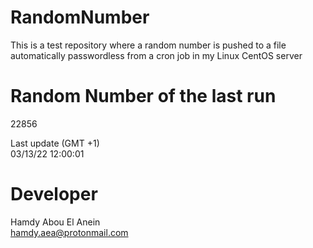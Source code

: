 # RandomNumber    
This is a test repository where a random number is pushed to a file automatically passwordless from a cron job in my Linux CentOS server    
# Random Number of the last run   
22856
      
Last update (GMT +1)    
03/13/22 12:00:01
# Developer    
Hamdy Abou El Anein   
hamdy.aea@protonmail.com
